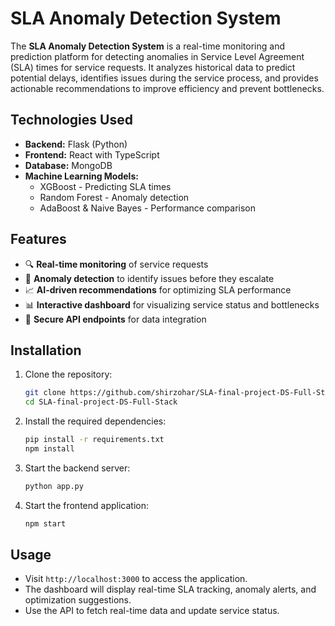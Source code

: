# SLA Anomaly Detection System

The **SLA Anomaly Detection System** is a real-time monitoring and prediction platform for detecting anomalies in Service Level Agreement (SLA) times for service requests. It analyzes historical data to predict potential delays, identifies issues during the service process, and provides actionable recommendations to improve efficiency and prevent bottlenecks.

## Technologies Used

- **Backend:** Flask (Python)
- **Frontend:** React with TypeScript
- **Database:** MongoDB
- **Machine Learning Models:**
  - XGBoost - Predicting SLA times
  - Random Forest - Anomaly detection
  - AdaBoost & Naive Bayes - Performance comparison

## Features

- 🔍 **Real-time monitoring** of service requests
- 🚀 **Anomaly detection** to identify issues before they escalate
- 📈 **AI-driven recommendations** for optimizing SLA performance
- 📊 **Interactive dashboard** for visualizing service status and bottlenecks
- 🔐 **Secure API endpoints** for data integration

## Installation

1. Clone the repository:
   ```bash
   git clone https://github.com/shirzohar/SLA-final-project-DS-Full-Stack.git
   cd SLA-final-project-DS-Full-Stack
   ```

2. Install the required dependencies:
   ```bash
   pip install -r requirements.txt
   npm install
   ```

3. Start the backend server:
   ```bash
   python app.py
   ```

4. Start the frontend application:
   ```bash
   npm start
   ```

## Usage

- Visit `http://localhost:3000` to access the application.
- The dashboard will display real-time SLA tracking, anomaly alerts, and optimization suggestions.
- Use the API to fetch real-time data and update service status.
